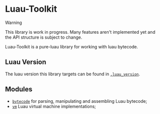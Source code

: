 # Luau-Toolkit

> [!WARNING]
> This library is work in progress. Many features aren't implemented yet and the
> API structure is subject to change.

Luau-Toolkit is a pure-luau library for working with luau bytecode.

## Luau Version

The luau version this library targets can be found in
[`.luau_version`](./.luau_version).

## Modules

- [`bytecode`](./bytecode/) for parsing, manipulating and assembling Luau
  bytecode;
- [`vm`](./vm/) Luau virtual machine implementations;
